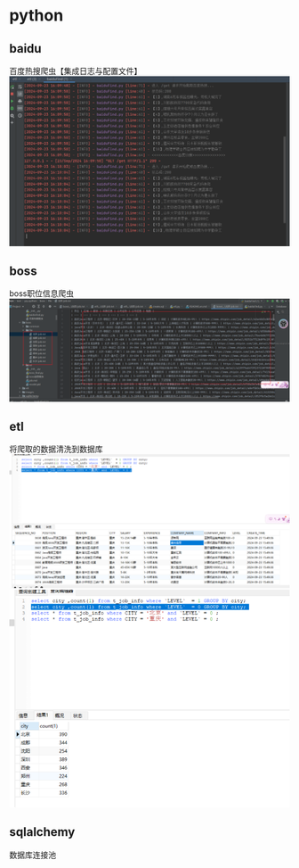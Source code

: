 # python

## baidu
百度热搜爬虫【集成日志与配置文件】
![本地图片](images/1.png)

## boss
boss职位信息爬虫
![本地图片](images/2.png)

## etl
将爬取的数据清洗到数据库
![本地图片](images/3.png)
![本地图片](images/4.png)

## sqlalchemy
数据库连接池
